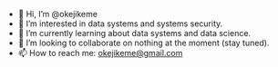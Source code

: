 - 👋 Hi, I’m @okejikeme
- 👀 I’m interested in data systems and systems security.
- 🌱 I’m currently learning about data systems and data science.
- 💞️ I’m looking to collaborate on nothing at the moment (stay tuned).
- 📫 How to reach me: okejikeme@gmail.com

<!---
okejikeme/okejikeme is a ✨ special ✨ repository because its `README.md` (this file) appears on your GitHub profile.
You can click the Preview link to take a look at your changes.
--->
